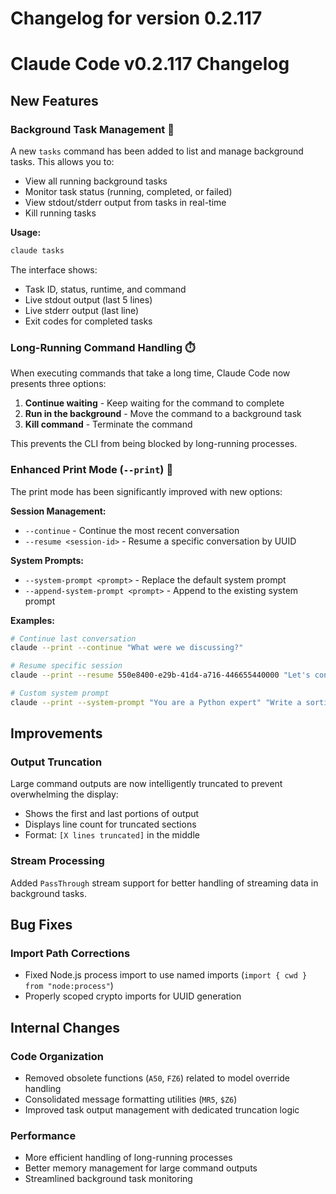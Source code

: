 # Changelog for version 0.2.117

# Claude Code v0.2.117 Changelog

## New Features

### Background Task Management 🚀
A new `tasks` command has been added to list and manage background tasks. This allows you to:
- View all running background tasks
- Monitor task status (running, completed, or failed)
- View stdout/stderr output from tasks in real-time
- Kill running tasks

**Usage:**
```bash
claude tasks
```

The interface shows:
- Task ID, status, runtime, and command
- Live stdout output (last 5 lines)
- Live stderr output (last line)
- Exit codes for completed tasks

### Long-Running Command Handling ⏱️
When executing commands that take a long time, Claude Code now presents three options:
1. **Continue waiting** - Keep waiting for the command to complete
2. **Run in the background** - Move the command to a background task
3. **Kill command** - Terminate the command

This prevents the CLI from being blocked by long-running processes.

### Enhanced Print Mode (`--print`) 📄
The print mode has been significantly improved with new options:

**Session Management:**
- `--continue` - Continue the most recent conversation
- `--resume <session-id>` - Resume a specific conversation by UUID

**System Prompts:**
- `--system-prompt <prompt>` - Replace the default system prompt
- `--append-system-prompt <prompt>` - Append to the existing system prompt

**Examples:**
```bash
# Continue last conversation
claude --print --continue "What were we discussing?"

# Resume specific session
claude --print --resume 550e8400-e29b-41d4-a716-446655440000 "Let's continue"

# Custom system prompt
claude --print --system-prompt "You are a Python expert" "Write a sorting algorithm"
```

## Improvements

### Output Truncation
Large command outputs are now intelligently truncated to prevent overwhelming the display:
- Shows the first and last portions of output
- Displays line count for truncated sections
- Format: `[X lines truncated]` in the middle

### Stream Processing
Added `PassThrough` stream support for better handling of streaming data in background tasks.

## Bug Fixes

### Import Path Corrections
- Fixed Node.js process import to use named imports (`import { cwd } from "node:process"`)
- Properly scoped crypto imports for UUID generation

## Internal Changes

### Code Organization
- Removed obsolete functions (`A50`, `FZ6`) related to model override handling
- Consolidated message formatting utilities (`MR5`, `$Z6`)
- Improved task output management with dedicated truncation logic

### Performance
- More efficient handling of long-running processes
- Better memory management for large command outputs
- Streamlined background task monitoring
